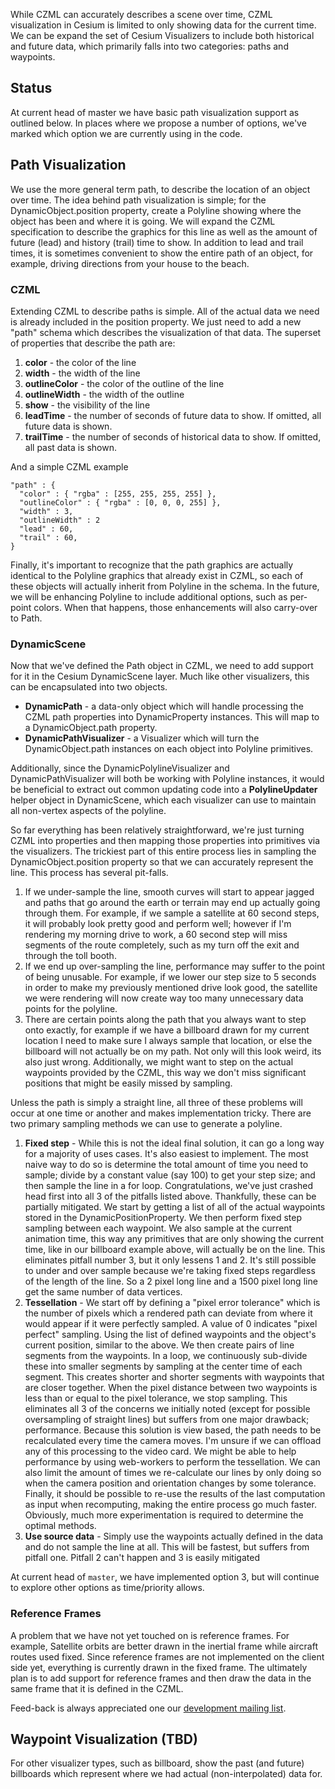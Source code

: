 While CZML can accurately describes a scene over time, CZML visualization in Cesium is limited to only showing data for the current time.  We can be expand the set of Cesium Visualizers to include both historical and future data, which primarily falls into two categories: paths and waypoints.

## Status
At current head of master we have basic path visualization support as outlined below.  In places where we propose a number of options, we've marked which option we are currently using in the code.

## Path Visualization
We use the more general term path, to describe the location of an object over time.  The idea behind path visualization is simple; for the DynamicObject.position property, create a Polyline showing where the object has been and where it is going.  We will expand the CZML specification to describe the graphics for this line as well as the amount of future (lead) and history (trail) time to show.  In addition to lead and trail times, it is sometimes convenient to show the entire path of an object, for example, driving directions from your house to the beach.

### CZML
Extending CZML to describe paths is simple.  All of the actual data we need is already included in the position property.  We just need to add a new "path" schema which describes the visualization of that data.  The superset of properties that describe the path are:

1. **color** - the color of the line
2. **width** - the width of the line
3. **outlineColor** - the color of the outline of the line
4. **outlineWidth** - the width of the outline
5. **show** - the visibility of the line
6. **leadTime** - the number of seconds of future data to show.  If omitted, all future data is shown.
7. **trailTime** - the number of seconds of historical data to show.  If omitted, all past data is shown.

And a simple CZML example
```
"path" : {
  "color" : { "rgba" : [255, 255, 255, 255] },
  "outlineColor" : { "rgba" : [0, 0, 0, 255] },
  "width" : 3,
  "outlineWidth" : 2
  "lead" : 60,
  "trail" : 60,
}
```
Finally, it's important to recognize that the path graphics are actually identical to the Polyline graphics that already exist in CZML, so each of these objects will actually inherit from Polyline in the schema.  In the future, we will be enhancing Polyline to include additional options, such as per-point colors.  When that happens, those enhancements will also carry-over to Path.

### DynamicScene
Now that we've defined the Path object in CZML, we need to add support for it in the Cesium DynamicScene layer.  Much like other visualizers, this can be encapsulated into two objects.

* **DynamicPath** - a data-only object which will handle processing the CZML path properties into DynamicProperty instances.  This will map to a DynamicObject.path property.
* **DynamicPathVisualizer** - a Visualizer which will turn the DynamicObject.path instances on each object into Polyline primitives.

Additionally, since the DynamicPolylineVisualizer and DynamicPathVisualizer will both be working with Polyline instances, it would be beneficial to extract out common updating code into a **PolylineUpdater** helper object in DynamicScene, which each visualizer can use to maintain all non-vertex aspects of the polyline.

So far everything has been relatively straightforward, we're just turning CZML into properties and then mapping those properties into primitives via the visualizers.  The trickiest part of this entire process lies in sampling the DynamicObject.position property so that we can accurately represent the line.  This process has several pit-falls.

1. If we under-sample the line, smooth curves will start to appear jagged and paths that go around the earth or terrain may end up actually going through them.  For example, if we sample a satellite at 60 second steps, it will probably look pretty good and perform well; however if I'm rendering my morning drive to work, a 60 second step will miss segments of the route completely, such as my turn off the exit and through the toll booth.
2. If we end up over-sampling the line, performance may suffer to the point of being unusable.  For example, if we lower our step size to 5 seconds in order to make my previously mentioned drive look good, the satellite we were rendering will now create way too many unnecessary data points for the polyline.
3. There are certain points along the path that you always want to step onto exactly, for example if we have a billboard drawn for my current location I need to make sure I always sample that location, or else the billboard will not actually be on my path.  Not only will this look weird, its also just wrong.  Additionally, we might want to step on the actual waypoints provided by the CZML, this way we don't miss significant positions that might be easily missed by sampling.

Unless the path is simply a straight line, all three of these problems will occur at one time or another and makes implementation tricky.  There are two primary sampling methods we can use to generate a polyline.

1. **Fixed step** - While this is not the ideal final solution, it can go a long way for a majority of uses cases.  It's also easiest to implement.  The most naive way to do so is determine the total amount of time you need to sample; divide by a constant value (say 100) to get your step size; and then sample the line in a for loop.  Congratulations, we've just crashed head first into all 3 of the pitfalls listed above.  Thankfully, these can be partially mitigated.  We start by getting a list of all of the actual waypoints stored in the DynamicPositionProperty.  We then perform fixed step sampling between each waypoint.  We also sample at the current animation time, this way any primitives that are only showing the current time, like in our billboard example above, will actually be on the line.  This eliminates pitfall number 3, but it only lessens 1 and 2.  It's still possible to under and over sample because we're taking fixed steps regardless of the length of the line.  So a 2 pixel long line and a 1500 pixel long line get the same number of data vertices.
2. **Tessellation** - We start off by defining a "pixel error tolerance" which is the number of pixels which a rendered path can deviate from where it would appear if it were perfectly sampled.  A value of 0 indicates "pixel perfect" sampling.  Using the list of defined waypoints and the object's current position, similar to the above.  We then create pairs of line segments from the waypoints.  In a loop, we continuously sub-divide these into smaller segments by sampling at the center time of each segment.  This creates shorter and shorter segments with waypoints that are closer together.  When the pixel distance between two waypoints is less than or equal to the pixel tolerance, we stop sampling.  This eliminates all 3 of the concerns we initially noted (except for possible oversampling of straight lines) but suffers from one major drawback; performance.  Because this solution is view based, the path needs to be recalculated every time the camera moves.  I'm unsure if we can offload any of this processing to the video card.  We might be able to help performance by using web-workers to perform the tessellation.  We can also limit the amount of times we re-calculate our lines by only doing so when the camera position and orientation changes by some tolerance.  Finally, it should be possible to re-use the results of the last computation as input when recomputing, making the entire process go much faster.  Obviously, much more experimentation is required to determine the optimal methods.
3. **Use source data** - Simply use the waypoints actually defined in the data and do not sample the line at all.  This will be fastest, but suffers from pitfall one.  Pitfall 2 can't happen and 3 is easily mitigated

At current head of `master`, we have implemented option 3, but will continue to explore other options as time/priority allows.

### Reference Frames
A problem that we have not yet touched on is reference frames.  For example, Satellite orbits are better drawn in the inertial frame while aircraft routes used fixed.  Since reference frames are not implemented on the client side yet, everything is currently drawn in the fixed frame.  The ultimately plan is to add support for reference frames and then draw the data in the same frame that it is defined in the CZML.

Feed-back is always appreciated one our [development mailing list](https://groups.google.com/d/forum/cesium-dev). 

## Waypoint Visualization (TBD)
For other visualizer types, such as billboard, show the past (and future) billboards which represent where we had actual (non-interpolated) data for.